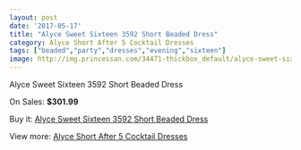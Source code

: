```yaml
---
layout: post
date: '2017-05-17'
title: "Alyce Sweet Sixteen 3592 Short Beaded Dress"
category: Alyce Short After 5 Cocktail Dresses
tags: ["beaded","party","dresses","evening","sixteen"]
image: http://img.princessan.com/34471-thickbox_default/alyce-sweet-sixteen-3592-short-beaded-dress.jpg
---
```

Alyce Sweet Sixteen 3592 Short Beaded Dress

On Sales: **$301.99**
<a href="https://www.princessan.com/en/16138-alyce-sweet-sixteen-3592-short-beaded-dress.html"><amp-img layout="responsive" width="600" height="600" src="//img.princessan.com/34471-thickbox_default/alyce-sweet-sixteen-3592-short-beaded-dress.jpg" alt="Alyce Sweet Sixteen 3592 Short Beaded Dress 0" /></a>
<a href="https://www.princessan.com/en/16138-alyce-sweet-sixteen-3592-short-beaded-dress.html"><amp-img layout="responsive" width="600" height="600" src="//img.princessan.com/34472-thickbox_default/alyce-sweet-sixteen-3592-short-beaded-dress.jpg" alt="Alyce Sweet Sixteen 3592 Short Beaded Dress 1" /></a>

Buy it: [Alyce Sweet Sixteen 3592 Short Beaded Dress](https://www.princessan.com/en/16138-alyce-sweet-sixteen-3592-short-beaded-dress.html "Alyce Sweet Sixteen 3592 Short Beaded Dress")

View more: [Alyce Short After 5 Cocktail Dresses](https://www.princessan.com/en/132- "Alyce Short After 5 Cocktail Dresses")